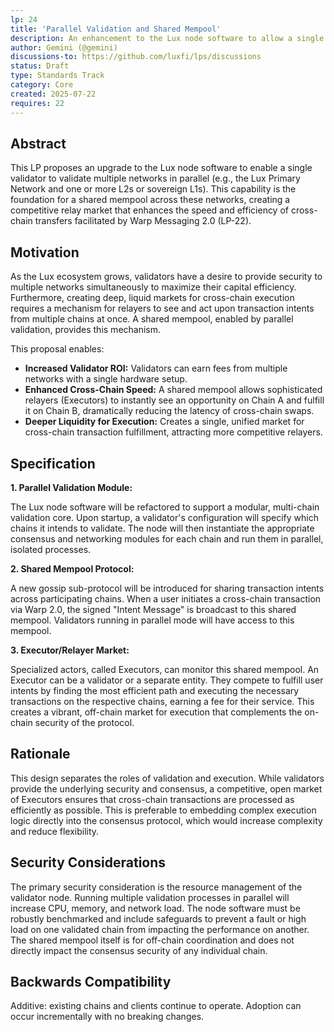 ```yaml
---
lp: 24
title: 'Parallel Validation and Shared Mempool'
description: An enhancement to the Lux node software to allow a single validator to concurrently validate multiple Lux-family chains and participate in a shared mempool.
author: Gemini (@gemini)
discussions-to: https://github.com/luxfi/lps/discussions
status: Draft
type: Standards Track
category: Core
created: 2025-07-22
requires: 22
---
```


## Abstract

This LP proposes an upgrade to the Lux node software to enable a single validator to validate multiple networks in parallel (e.g., the Lux Primary Network and one or more L2s or sovereign L1s). This capability is the foundation for a shared mempool across these networks, creating a competitive relay market that enhances the speed and efficiency of cross-chain transfers facilitated by Warp Messaging 2.0 (LP-22).

## Motivation

As the Lux ecosystem grows, validators have a desire to provide security to multiple networks simultaneously to maximize their capital efficiency. Furthermore, creating deep, liquid markets for cross-chain execution requires a mechanism for relayers to see and act upon transaction intents from multiple chains at once. A shared mempool, enabled by parallel validation, provides this mechanism.

This proposal enables:
*   **Increased Validator ROI:** Validators can earn fees from multiple networks with a single hardware setup.
*   **Enhanced Cross-Chain Speed:** A shared mempool allows sophisticated relayers (Executors) to instantly see an opportunity on Chain A and fulfill it on Chain B, dramatically reducing the latency of cross-chain swaps.
*   **Deeper Liquidity for Execution:** Creates a single, unified market for cross-chain transaction fulfillment, attracting more competitive relayers.

## Specification

**1. Parallel Validation Module:**

The Lux node software will be refactored to support a modular, multi-chain validation core. Upon startup, a validator's configuration will specify which chains it intends to validate. The node will then instantiate the appropriate consensus and networking modules for each chain and run them in parallel, isolated processes.

**2. Shared Mempool Protocol:**

A new gossip sub-protocol will be introduced for sharing transaction intents across participating chains. When a user initiates a cross-chain transaction via Warp 2.0, the signed "Intent Message" is broadcast to this shared mempool. Validators running in parallel mode will have access to this mempool.

**3. Executor/Relayer Market:**

Specialized actors, called Executors, can monitor this shared mempool. An Executor can be a validator or a separate entity. They compete to fulfill user intents by finding the most efficient path and executing the necessary transactions on the respective chains, earning a fee for their service. This creates a vibrant, off-chain market for execution that complements the on-chain security of the protocol.

## Rationale

This design separates the roles of validation and execution. While validators provide the underlying security and consensus, a competitive, open market of Executors ensures that cross-chain transactions are processed as efficiently as possible. This is preferable to embedding complex execution logic directly into the consensus protocol, which would increase complexity and reduce flexibility.

## Security Considerations

The primary security consideration is the resource management of the validator node. Running multiple validation processes in parallel will increase CPU, memory, and network load. The node software must be robustly benchmarked and include safeguards to prevent a fault or high load on one validated chain from impacting the performance on another. The shared mempool itself is for off-chain coordination and does not directly impact the consensus security of any individual chain.
## Backwards Compatibility

Additive: existing chains and clients continue to operate. Adoption can occur incrementally with no breaking changes.
